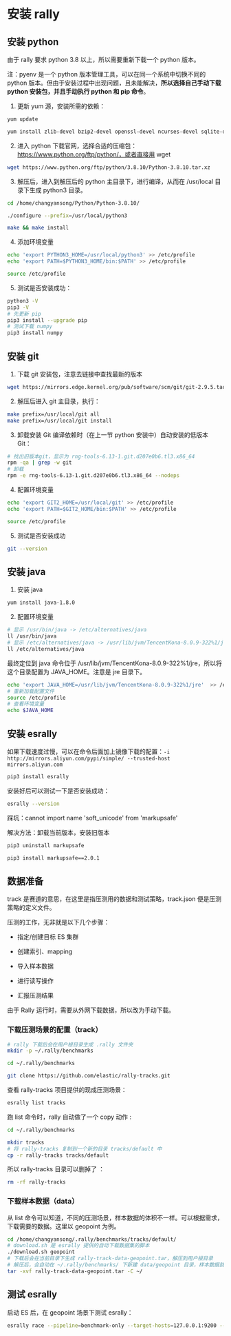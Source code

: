 # 安装 rally

## 安装 python

由于 rally 要求 python 3.8 以上，所以需要重新下载一个 python 版本。

注：pyenv 是一个 python 版本管理工具，可以在同一个系统中切换不同的 python 版本。但由于安装过程中出现问题，且未能解决，**所以选择自己手动下载 python 安装包，并且手动执行 python 和 pip 命令**。



1. 更新 yum 源，安装所需的依赖：

```sh
yum update

yum install zlib-devel bzip2-devel openssl-devel ncurses-devel sqlite-devel readline-devel tk-devel libffi-devel gettext-devel libcurl-devel gcc make
```



2. 进入 python 下载官网，选择合适的压缩包：https://www.python.org/ftp/python/，或者直接用 wget

```sh
wget https://www.python.org/ftp/python/3.8.10/Python-3.8.10.tar.xz
```



3. 解压后，进入到解压后的 python 主目录下，进行编译，从而在 /usr/local 目录下生成 python3 目录。

```sh
cd /home/changyansong/Python/Python-3.8.10/

./configure --prefix=/usr/local/python3

make && make install
```

4. 添加环境变量

```sh
echo 'export PYTHON3_HOME=/usr/local/python3' >> /etc/profile
echo 'export PATH=$PYTHON3_HOME/bin:$PATH' >> /etc/profile

source /etc/profile
```

5. 测试是否安装成功：

```sh
python3 -V
pip3 -V
# 先更新 pip
pip3 install --upgrade pip
# 测试下载 numpy
pip3 install numpy
```



## 安装 git

1. 下载 git 安装包，注意去链接中查找最新的版本

```sh
wget https://mirrors.edge.kernel.org/pub/software/scm/git/git-2.9.5.tar.gz --no-check-certificate
```

2. 解压后进入 git 主目录，执行：

```sh
make prefix=/usr/local/git all
make prefix=/usr/local/git install
```

3.  卸载安装 Git 编译依赖时（在上一节 python 安装中）自动安装的低版本 Git：

```sh
# 找出旧版本git，显示为 rng-tools-6.13-1.git.d207e0b6.tl3.x86_64
rpm -qa | grep -w git
# 卸载
rpm -e rng-tools-6.13-1.git.d207e0b6.tl3.x86_64 --nodeps
```

4. 配置环境变量

```sh
echo 'export GIT2_HOME=/usr/local/git' >> /etc/profile
echo 'export PATH=$GIT2_HOME/bin:$PATH' >> /etc/profile

source /etc/profile
```

5. 测试是否安装成功

```sh
git --version
```





## 安装 java

1. 安装 java

```sh
yum install java-1.8.0
```

2. 配置环境变量

```sh
# 显示 /usr/bin/java -> /etc/alternatives/java
ll /usr/bin/java
# 显示 /etc/alternatives/java -> /usr/lib/jvm/TencentKona-8.0.9-322%1/jre/bin/java
ll /etc/alternatives/java
```

最终定位到 java 命令位于 /usr/lib/jvm/TencentKona-8.0.9-322%1/jre，所以将这个目录配置为 JAVA_HOME。注意是 jre 目录下。

```sh
echo 'export JAVA_HOME=/usr/lib/jvm/TencentKona-8.0.9-322%1/jre'  >> /etc/profile
# 重新加载配置文件
source /etc/profile
# 查看环境变量
echo $JAVA_HOME
```





## 安装 esrally

如果下载速度过慢，可以在命令后面加上镜像下载的配置：`-i http://mirrors.aliyun.com/pypi/simple/ --trusted-host mirrors.aliyun.com`

```sh
pip3 install esrally 
```

安装好后可以测试一下是否安装成功：

```sh
esrally --version
```



踩坑：cannot import name 'soft_unicode' from 'markupsafe'

解决方法：卸载当前版本，安装旧版本

```sh
pip3 uninstall markupsafe

pip3 install markupsafe==2.0.1
```





## 数据准备

track 是赛道的意思，在这里是指压测用的数据和测试策略，track.json 便是压测策略的定义文件。

压测的工作，无非就是以下几个步骤：

- 指定/创建目标 ES 集群

- 创建索引、mapping
- 导入样本数据
- 进行读写操作
- 汇报压测结果

由于 Rally 运行时，需要从外网下载数据，所以改为手动下载。 



### 下载压测场景的配置（track）

```sh
# rally 下载后会在用户根目录生成 .rally 文件夹
mkdir -p ~/.rally/benchmarks

cd ~/.rally/benchmarks

git clone https://github.com/elastic/rally-tracks.git
```

查看 rally-tracks 项目提供的现成压测场景： 

```sh
esrally list tracks
```

跑 list 命令时，rally 自动做了一个 copy 动作 :

```sh
cd ~/.rally/benchmarks

mkdir tracks
# 将 rally-tracks 复制到一个新的目录 tracks/default 中
cp -r rally-tracks tracks/default
```

所以 rally-tracks 目录可以删掉了 ：

```sh
rm -rf rally-tracks
```



### 下载样本数据（data）

从 list 命令可以知道，不同的压测场景，样本数据的体积不一样。可以根据需求，下载需要的数据。这里以 geopoint 为例。 

```sh
cd /home/changyansong/.rally/benchmarks/tracks/default/
# download.sh 是 esrally 提供的自动下载数据集的脚本
./download.sh geopoint
# 下载后会在当前目录下生成 rally-track-data-geopoint.tar，解压到用户根目录
# 解压后，会自动在 ~/.rally/benchmarks/ 下新建 data/geopoint 目录，样本数据就保存在其中
tar -xvf rally-track-data-geopoint.tar -C ~/
```



## 测试 esrally

启动 ES 后，在 geopoint 场景下测试 esrally：

```bash
esrally race --pipeline=benchmark-only --target-hosts=127.0.0.1:9200 --offline --track=geopoint  --challenge=append-no-conflicts
```

























